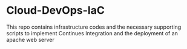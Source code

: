 # Cloud-DevOps-IaC
This repo contains infrastructure codes and the necessary supporting scripts to implement Continues Integration and the deployment of an apache web server

